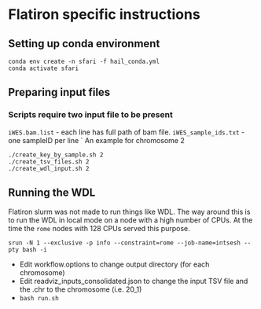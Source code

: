 # Flatiron specific instructions
## Setting up conda environment
```
conda env create -n sfari -f hail_conda.yml
conda activate sfari
```

## Preparing input files
### Scripts require two input file to be present
`iWES.bam.list`  - each line has full path of bam file. 
`iWES_sample_ids.txt` - one sampleID per line
`
An example for chromosome 2
```
./create_key_by_sample.sh 2
./create_tsv_files.sh 2
./create_wdl_input.sh 2
```

## Running the WDL
Flatiron slurm was not made to run things like WDL. The way around this is to run the WDL in local mode on a node with a high number of CPUs. At the time the `rome` nodes with 128 CPUs served this purpose.

```
srun -N 1 --exclusive -p info --constraint=rome --job-name=intsesh --pty bash -i
```

* Edit workflow.options to change output directory (for each chromosome)
* Edit readviz_inputs_consolidated.json to change the input TSV file and the .chr to the chromosome (i.e. 20_1)
* `bash run.sh`









